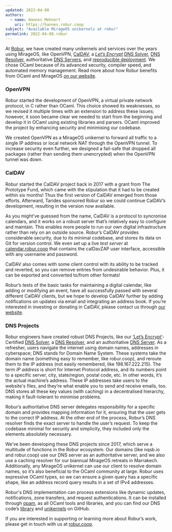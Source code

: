 ```yaml
---
updated: 2022-04-08
authors:
  - name: Hannes Mehnert
    uri: https://hannes.robur.coop
subject: "Available MirageOS unikernels at robur"
permalink: 2022-04-08.robur
---
```


At [Robur](https://robur.io), we have created many unikernels and services over the years using MirageOS, like OpenVPN, [CalDAV](https://builds.robur.coop/job/caldav/), a [*Let’s Encrypt*](https://letsencrypt.org/) [DNS Solver](https://builds.robur.coop/job/dns-letsencrypt/), [DNS Resolver](https://builds.robur.coop/job/dns-resolver/), authoritative [DNS Servers](https://builds.robur.coop/job/dns-primary-git/), and [reproducible deployment](https://builds.robur.coop/). We chose OCaml because of its advanced security, compiler speed, and automated memory management. Read more about how Robur benefits from OCaml and MirageOS [on our website](https://robur.coop/Our%20Work/Technology-Employed#OCaml).

### OpenVPN
Robur started the development of OpenVPN, a virtual private network protocol, in C rather than OCaml. This choice showed its weaknesses, so we revised it multiple times with an extension to address these issues; however, it soon became clear we needed to start from the beginning and develop it in OCaml using existing libraries and parsers. OCaml improved the project by enhancing security and minimising our codebase. 

We created OpenVPN as a MirageOS unikernel to forward all traffic to a single IP address or local network NAT through the OpenVPN tunnel. To increase security even further, we designed a fail-safe that dropped all packages (rather than sending them unencrypted) when the OpenVPN tunnel was down.  

### CalDAV
Robur started the CalDAV project back in 2017 with a grant from The Prototype Fund, which came with the stipulation that it had to be created within six months! Thus the first version of CalDAV emerged from those efforts. Afterward, Tarides sponsored Robur so we could continue CalDAV’s development, resulting in the version now available.

As you might’ve guessed from the name, CalDAV is a protocol to syncronise calendars, and it works on a robust server that’s relatively easy to configure and maintain. This enables more people to run our own digital infrastructure rather than rely on an outside source. Robur’s CalDAV provides considerable security, due to its minimal codebase, and stores its data on Git for version control. We even set up a live *test server* at [calendar.robur.coop](calendar.robur.coop) that contains the calDavZAP user interface, accessible with any username and password.

CalDAV also comes with some client control with its ability to be tracked and reverted, so you can remove entries from undesirable behavior. Plus, it can be exported and converted to/from other formats! 

Robur’s tests of the basic tasks for maintaining a digital calendar, like adding or modifying an event, have all successfully passed with several different CalDAV clients, but we hope to develop CalDAV further by adding notifications on updates via email and integrating an address book. If you’re interested in investing or donating in CalDAV, please contact us through [our website](https://robur.coop/).

### DNS Projects

Robur engineers have created robust DNS Projects, like our [‘Let’s Encrypt’](https://letsencrypt.org/)-Certified [DNS Solver](https://builds.robur.coop/job/dns-letsencrypt/), a [DNS Resolver](https://builds.robur.coop/job/dns-resolver/), and an authoritative [DNS Server](https://builds.robur.coop/job/dns-primary-git/). As a refresher, users navigate the internet using domain names, addresses in cyberspace; DNS stands for Domain Name System. These systems take the domain name (something easy to remember, like robur.coop), and reroute them to the IP address (not easily remembered, like 198.167.222.215). The term *IP address* is short for Internet Protocol address, and its numbers point to a specific server, city, state/region, postal code, etc. In other words, it’s the actual machine’s address. These IP addresses take users to the website's files, and they’re what enable you to send and receive emails, too. DNS stores all these key values (with caching) in a decentralised hierarchy, making it fault-tolerant to minimise problems.

Robur’s authoritative DNS server delegates responsibility for a specific domain and provides mapping information for it, ensuring that the user gets to the correct IP address. At the other end of the process, Robur’s DNS resolver finds the exact server to handle the user’s request. To keep the codebase minimal for security and simplicity, they included only the elements absolutely necessary.

We’ve been developing these DNS projects since 2017, which serve a multitude of functions in the Robur ecosystem. Our domains (like nqsb.io and robur.coop) use our DNS server as an authoritative server, and we also use a caching resolver for our biannual MirageOS retreats in Marrakech. Additionally, any MirageOS unikernel can use our client to resolve domain names, so it’s also beneficial to the OCaml community at large. Robur uses expressive OCaml types, so we can ensure a given query has a specific shape, like an address record query results in a set of IPv4 addresses.

Robur's DNS implementation can process extensions like dynamic updates, notifications, zone transfers, and request authentications. It can be installed through [opam](https://opam.ocaml.org/), as all OCaml tools and libraries, and you can find our DNS code’s [library](https://github.com/mirage/ocaml-dns) and [unikernels](https://github.com/roburio/unikernels) on GitHub.

If you are interested in supporting or learning more about Robur’s work, please get in touch with us at [robur.coop](https://robur.coop/Contact). 
